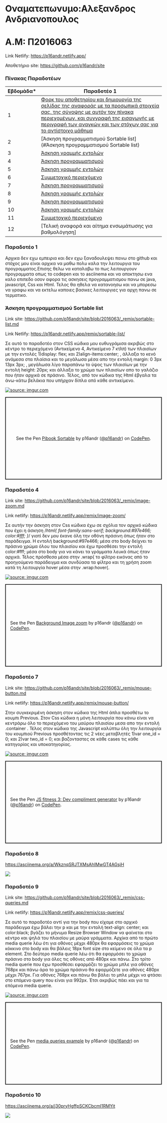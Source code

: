# Οναματεπωνυμο:Αλεξανδρος Ανδριανοπουλος 
# Α.Μ: Π2016063

Link Netlify: https://p16andr.netlify.app/

Αποθετήριο site: https://github.com/p16andr/site

### Πίνακας Παραδοτέων

| Εβδομάδα* | Παραδοτέο 1 |
| --- | --- |
| 1 | [Φορκ του αποθετηρίου και δημιουργία της σελίδας της αναφοράς με τα προσωπικά στοιχεία σας, της σύνοψης με αυτόν τον πίνακα περιεχομένων, και συγγραφή της εισαγωγής με περιγραφή των αναγκών και των στόχων σας για το αντίστοιχο μάθημα](#Παραδοτέο-1) |
| 2 | [Άσκηση προγραμματισμού Sortable list](#Άσκηση προγραμματισμού Sortable list) |
| 3 | [Άσκηση γραμμής εντολών](#Παραδοτέο-3) |
| 4 | [Άσκηση προγραμματισμού](#Παραδοτέο-4) |
| 5 | [Άσκηση γραμμής εντολών](#Παραδοτέο-5) |
| 6 | [Συμμετοχικό περιεχόμενο](#Παραδοτέο-6) |
| 7 | [Άσκηση προγραμματισμού](#Παραδοτέο-7) |
| 8 | [Άσκηση γραμμής εντολών](#Παραδοτέο-8) |
| 9 | [Άσκηση προγραμματισμού](#Παραδοτέο-9) |
| 10 | [Άσκηση γραμμής εντολών](#Παραδοτέο-10) |
| 11 | [Συμμετοχικό περιεχόμενο](#Παραδοτέο-11) |
| 12 | [Τελική αναφορά και αίτημα ενσωμάτωσης για βαθμολόγηση] |


### Παραδοτέο 1


Αρχικα δεν εχω εμπειρια και δεν εχω ξαναδουλεψει πανω στο github και στόχος μου είναι αρχικα να μαθω πολυ καλα την λειτουργια του προγραμματος.Επισης θελω να καταλαβω το πως λειτουργουν προγραμματα οπως το codepen και το asciinema και να αποκτησω ενα καλο επιπεδο οσον αφορα τις ασκησεις προγραμματισμου πανω σε java, javascript, Css και Html. Τελος θα ηθελα να κατανοησω και να μπορεσω να γραφω και να εκτελω καποιες βασικες λειτουργιες για αρχη πανω σε τερματικο.


### Άσκηση προγραμματισμού Sortable list

Link site: https://github.com/p16andr/site/blob/2016063/_remix/sortable-list.md

Link Netlify: https://p16andr.netlify.app/remix/sortable-list/

Σε αυτό το παραδοτέο στον CSS κώδικα μου ευθυγράμισα ακριβώς στο κέντρο το περιεχόμενο (Αντικείμενο 4, Αντικείμενο 7 κτλπ) των πλαισίων με την εντολές 1)display: flex; και 2)align-items:center; , άλλαξα το κενό ανάμεσα στα πλαίσια και το μεγάλωσα μέσα απο την εντολή margin: 0 3px 13px 3px; , μεγάλωσα λίγο παραπάνω το ύψος των πλαισίων με την εντολή height: 20px; και άλλαξα το χρώμα των πλαισίων απο το γαλάζιο που ήταν αρχικά σε πράσινο. Τέλος, από τον κώδικα της Html έβγαλα τα άνω-κάτω βελάκια που υπήρχαν δίπλα από κάθε αντικείμενο.
 
  
<a href="https://imgur.com/ascpL6o"><img src="https://i.imgur.com/ascpL6o.png" title="source: imgur.com" /></a>

      
  <p class="codepen" data-height="265" data-theme-id="light" data-default-tab="html,result" data-user="p16andr" data-slug-hash="KKMGyXy" style="height: 265px; box-sizing: border-box; display: flex; align-items: center; justify-content: center; border: 2px solid; margin: 1em 0; padding: 1em;" data-pen-title="Pibook Sortable"> <span>See the Pen <a href="https://codepen.io/p16andr/pen/KKMGyXy"> Pibook Sortable</a> by p16andr (<a href="https://codepen.io/p16andr">@p16andr</a>) on <a href="https://codepen.io">CodePen</a>.</span> </p>
<script async src="https://cpwebassets.codepen.io/assets/embed/ei.js"></script>
  
   
### Παραδοτέο 4 
  
Link site: https://github.com/p16andr/site/blob/2016063/_remix/image-zoom.md

Link netlify: https://p16andr.netlify.app/remix/image-zoom/

Σε αυτήν την άσκηση στον Css κώδικα έχω σε σχόλια τον αρχικό κώδικα που έχει η άσκηση /*html{ font-family:sans-serif; background:#97e466; color:#fff; }*/ γιατί δεν μου έκανε όλη την οθόνη πράσινη όπως ήταν στο παράδειγμα. Η εντολή background:#97e466; μέσα στο body δείχνει το πράσινο χρώμα όλου του πλαισίου και έχω προσθέσει την εντολή color:#fff; μέσα στο body για να κάνει τα γράμματα λευκά όπως ήταν αρχικά. Τέλος πρόσθεσα μέσα στην .wrap{ το φίλτρο εικόνας από το προηγούμενο παράδειγμα και συνδύασα τα φίλτρο και τη χρήση zoom κατά τη λειτουργία hover μέσα στην .wrap:hover{.
       
       
<a href="https://imgur.com/k10tXDM"><img src="https://i.imgur.com/k10tXDM.png" title="source: imgur.com" /></a>
       
      
   <p class="codepen" data-height="265" data-theme-id="light" data-default-tab="css,result" data-user="p16andr" data-slug-hash="JjKeKEm" style="height: 265px; box-sizing: border-box; display: flex; align-items: center; justify-content: center; border: 2px solid; margin: 1em 0; padding: 1em;" data-pen-title="Background Image zoom"> <span>See the Pen <a href="https://codepen.io/p16andr/pen/JjKeKEm"> Background Image zoom</a> by p16andr (<a href="https://codepen.io/p16andr">@p16andr</a>) on <a href="https://codepen.io">CodePen</a>.</span> </p>
<script async src="https://cpwebassets.codepen.io/assets/embed/ei.js"></script>
   
   
### Παραδοτέο 7 

Link site: https://github.com/p16andr/site/blob/2016063/_remix/mouse-button.md

Link netlify: https://p16andr.netlify.app/remix/mouse-button/

 Στην συγκεκριμένη άσκηση στον κώδικα της Html άπλα προσθέτω το κουμπι Previous. Στον Css κώδικα η μόνη λειτουργία που κάνω είναι να κεντράρω όλο το περιεχόμενο του μαύρου πλαισίου μεσα απο την εντολή .container . Τέλος στον κώδικα της Javascript καλύπτω όλη την λειτουργία του κουμπιού Previous προσθέτοντας τις 2 νέες μεταβλητές 1)var one_id = 0; και 2)var two_id = 0; και βαζονταστες σε κάθε cases τις κάθε κατηγορίας και υποκατηγορίας.
 
 
 <a href="https://imgur.com/GL9bdS8"><img src="https://i.imgur.com/GL9bdS8.png" title="source: imgur.com" /></a>


<p class="codepen" data-height="265" data-theme-id="light" data-default-tab="js,result" data-user="p16andr" data-slug-hash="BazXWRq" style="height: 265px; box-sizing: border-box; display: flex; align-items: center; justify-content: center; border: 2px solid; margin: 1em 0; padding: 1em;" data-pen-title="JS fitness 3: Dev compliment generator"> <span>See the Pen <a href="https://codepen.io/p16andr/pen/BazXWRq"> JS fitness 3: Dev compliment generator</a> by p16andr (<a href="https://codepen.io/p16andr">@p16andr</a>) on <a href="https://codepen.io">CodePen</a>.</span> </p> <script async src="https://cpwebassets.codepen.io/assets/embed/ei.js"></script>

                    
### Παραδοτέο 8 

                                         
https://asciinema.org/a/WkznqSRJTXMsAhIMwGT4AGsjH

<a href="https://asciinema.org/a/WkznqSRJTXMsAhIMwGT4AGsjH" target="_blank"><img src="https://asciinema.org/a/WkznqSRJTXMsAhIMwGT4AGsjH.svg" /></a>

<script id="asciicast-WkznqSRJTXMsAhIMwGT4AGsjH" src="https://asciinema.org/a/WkznqSRJTXMsAhIMwGT4AGsjH.js" async></script>


### Παραδοτέο 9 

Link site: https://github.com/p16andr/site/blob/2016063/_remix/css-queries.md

Link netlify: https://p16andr.netlify.app/remix/css-queries/
                                   
Σε αυτό το παραδοτέο αντί για την body που είχαμε στο αρχικό παράδειγμα έχω βάλει την p και με την εντολή text-align: center; και color:black; βγάζει το μήνυμα Resize Browser Window να φαίνεται στο κέντρο και ψηλά του πλαισίου με μαύρα γράμματα. Αρχίκα από το πρώτο media querie λέω ότι για οθόνες μέχρι 480px θα εφαρμόσεις το χρώμα κόκκινο στο body και θα βάλεις 18px font size στο κείμενο σε όλα τα p element. Στο δεύτερο media querie λέω ότι θα εφαρμόσει το χρώμα πράσινο στο body για όλες τις οθόνες από 480px και πάνω. Στο τρίτο media querie που έχω προσθέσει εφαρμόζει το χρώμα μπλε για οθόνες 768px και πάνω άρα το χρώμα πράσινο θα εφαρμόζετε για οθόνες 480px μέχρι 767px. Για οθόνες 768px και πάνω θα βάλει το μπλε μέχρι να φτάσει στο επόμενο query που είναι για 992px. Έτσι ακριβώς πάει και για τα επόμενα media querie.
  
  
<a href="https://imgur.com/vTfrIkt"><img src="https://i.imgur.com/vTfrIkt.png" title="source: imgur.com" /></a>
  
  
<p class="codepen" data-height="265" data-theme-id="light" data-default-tab="css,result" data-user="p16andr" data-slug-hash="rNMLOMb" style="height: 265px; box-sizing: border-box; display: flex; align-items: center; justify-content: center; border: 2px solid; margin: 1em 0; padding: 1em;" data-pen-title="media queries example"> <span>See the Pen <a href="https://codepen.io/p16andr/pen/rNMLOMb"> media queries example</a> by p16andr (<a href="https://codepen.io/p16andr">@p16andr</a>) on <a href="https://codepen.io">CodePen</a>.</span> </p>
<script async src="https://cpwebassets.codepen.io/assets/embed/ei.js"></script>


### Παραδοτέο 10 
                    
                    
  https://asciinema.org/a/j30pryHgffpSCKCbcmI1RMYit
  
  <a href="https://asciinema.org/a/j30pryHgffpSCKCbcmI1RMYit" target="_blank"><img src="https://asciinema.org/a/j30pryHgffpSCKCbcmI1RMYit.svg" /></a>
  
  <script id="asciicast-j30pryHgffpSCKCbcmI1RMYit" src="https://asciinema.org/a/j30pryHgffpSCKCbcmI1RMYit.js" async></script>

